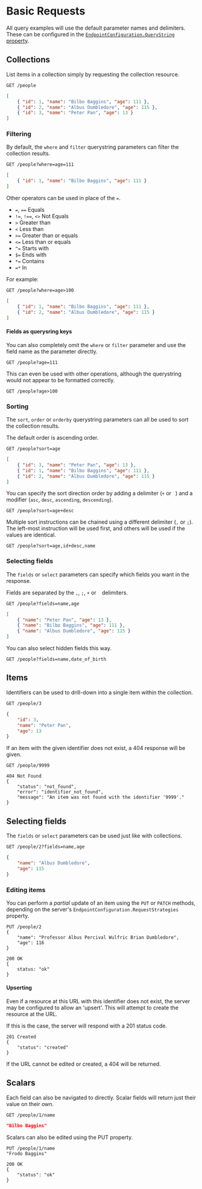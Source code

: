 # Basic Requests

All query examples will use the default parameter names and delimiters. These can be configured in the [`EndpointConfiguration.QueryString` property](endpoint-config.md#querystring).

## Collections

List items in a collection simply by requesting the collection resource.

```http
GET /people
```
```json
[
    { "id": 1, "name": "Bilbo Baggins", "age": 111 },
    { "id": 2, "name": "Albus Dumbledore", "age": 115 },
    { "id": 3, "name": "Peter Pan", "age": 13 }
]
```

### Filtering

By default, the `where` and `filter` querystring parameters can filter the collection results.

```http
GET /people?where=age=111
```
```json
[
    { "id": 1, "name": "Bilbo Baggins", "age": 111 }
]
```

Other operators can be used in place of the `=`.

- `=`, `==` Equals
- `!=`, `!==`, `<>` Not Equals
- `>` Greater than
- `<` Less than
- `>=` Greater than or equals
- `<=` Less than or equals
- `^=` Starts with
- `$=` Ends with
- `*=` Contains
- `=*` In

For example:

```http
GET /people?where=age>100
```
```json
[
    { "id": 1, "name": "Bilbo Baggins", "age": 111 },
    { "id": 2, "name": "Albus Dumbledore", "age": 115 }
]
```

#### Fields as querysring keys

You can also completely omit the `where` or `filter` parameter and use the field name as the parameter directly.

```http
GET /people?age=111
```

This can even be used with other operations, although the querystring would not appear to be formatted correctly.

```http
GET /people?age>100
```

### Sorting

The `sort`, `order` or `orderby` querystring parameters can all be used to sort the collection results.

The default order is ascending order.

```http
GET /people?sort=age
```
```json
[
    { "id": 3, "name": "Peter Pan", "age": 13 },
    { "id": 1, "name": "Bilbo Baggins", "age": 111 },
    { "id": 2, "name": "Albus Dumbledore", "age": 115 }
]
```

You can specify the sort direction order by adding a delimiter (`+` or ` `) and a modifier (`asc`, `desc`, `ascending`, `descending`).

```http
GET /people?sort=age+desc
```

Multiple sort instructions can be chained using a different delimiter (`,` or `;`). The left-most instruction will be used first, and others will be used if the values are identical.


```http
GET /people?sort=age,id+desc,name
```

### Selecting fields

The `fields` or `select` parameters can specify which fields you want in the response.

Fields are separated by the `,`, `;`, `+` or ` ` delimiters.

```http
GET /people?fields=name,age
```
```json
[
    { "name": "Peter Pan", "age": 13 },
    { "name": "Bilbo Baggins", "age": 111 },
    { "name": "Albus Dumbledore", "age": 115 }
]
```

You can also select hidden fields this way.

```http
GET /people?fields=name,date_of_birth
```

## Items

Identifiers can be used to drill-down into a single item within the collection.

```http
GET /people/3
```
```json
{
    "id": 3,
    "name": "Peter Pan",
    "age": 13
}
```

If an item with the given identifier does not exist, a 404 response will be given.

```http
GET /people/9999
```
```http
404 Not Found
{
    "status": "not_found",
    "error": "identifier_not_found",
    "message": "An item was not found with the identifier '9999'."
}
```

## Selecting fields

The `fields` or `select` parameters can be used just like with collections.

```http
GET /people/2?fields=name,age
```
```json
{
    "name": "Albus Dumbledore",
    "age": 115
}
```

### Editing items

You can perform a _partial_ update of an item using the `PUT` or `PATCH` methods, depending on the server's `EndpointConfiguration.RequestStrategies` property.

```http
PUT /people/2
{
    "name": "Professor Albus Percival Wulfric Brian Dumbledore",
    "age": 116
}
```
```http
200 OK
{
    status: "ok"
}
```

#### Upserting

Even if a resource at this URL with this identifier does not exist, the server may be configured to allow an 'upsert'. This will attempt to create the resource at the URL.

If this is the case, the server will respond with a 201 status code.

```http
201 Created
{
    "status": "created"
}
```

If the URL cannot be edited or created, a 404 will be returned.

## Scalars

Each field can also be navigated to directly. Scalar fields will return just their value on their own.

```http
GET /people/1/name
```
```json
"Bilbo Baggins"
```

Scalars can also be edited using the PUT property.


```http
PUT /people/1/name
"Frodo Baggins"
```
```http
200 OK
{
    "status": "ok"
}
```
